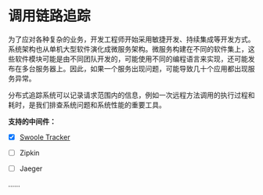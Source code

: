 # 调用链路追踪

为了应对各种复杂的业务，开发工程师开始采用敏捷开发、持续集成等开发方式。系统架构也从单机大型软件演化成微服务架构。微服务构建在不同的软件集上，这些软件模块可能是由不同团队开发的，可能使用不同的编程语言来实现，还可能发布在多台服务器上。因此，如果一个服务出现问题，可能导致几十个应用都出现服务异常。

分布式追踪系统可以记录请求范围内的信息，例如一次远程方法调用的执行过程和耗时，是我们排查系统问题和系统性能的重要工具。

**支持的中间件：**

* [x] [Swoole Tracker](/v2.1/components/swoole-tracker.html)

* [ ] Zipkin

* [ ] Jaeger

……
